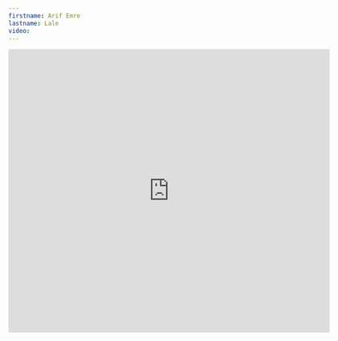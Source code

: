 ```yaml
--- 
firstname: Arif Emre
lastname: Lale
video: 
--- 
```


<iframe src="https://player.vimeo.com/video/560841230" width="640" height="564" frameborder="0" allow="autoplay; fullscreen" allowfullscreen></iframe>